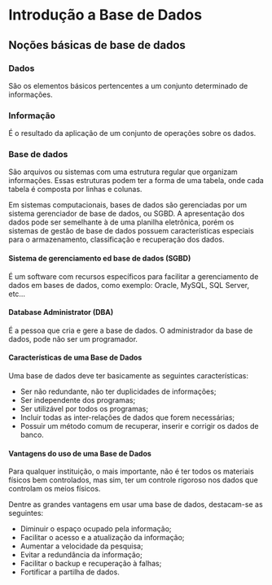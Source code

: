 # Introdução a Base de Dados

## Noções básicas de base de dados

### Dados
São os elementos básicos pertencentes a um conjunto determinado de informações.

### Informação
É o resultado da aplicação de um conjunto de operações sobre os dados.

### Base de dados
São arquivos ou sistemas com uma estrutura regular que organizam informações. Essas estruturas podem ter a forma de uma tabela, onde cada tabela é composta por linhas e colunas.

Em sistemas computacionais, bases de dados são gerenciadas por um sistema gerenciador de base de dados, ou SGBD. A apresentação dos dados pode ser semelhante à de uma planilha eletrônica, porém os sistemas de gestão de base de dados possuem características especiais para o armazenamento, classificação e recuperação dos dados.

#### Sistema de gerenciamento ed base de dados (SGBD)
É um software com recursos específicos para facilitar a gerenciamento de dados em bases de dados, como exemplo: Oracle, MySQL, SQL Server, etc…

#### Database Administrator (DBA)
É a pessoa que cria e  gere a base de dados. O administrador da base de dados, pode não ser um programador.

#### Características de uma Base de Dados

Uma base de dados deve ter basicamente as seguintes características:
- Ser não redundante, não ter duplicidades de informações;
- Ser independente dos programas;
- Ser utilizável por  todos os programas;
- Incluir todas as inter-relações de dados que forem necessárias;
- Possuir um método comum de recuperar, inserir e corrigir os dados de banco.

#### Vantagens do uso de uma Base de Dados
Para qualquer instituição, o mais importante, não é ter todos os materiais físicos bem controlados, mas sim, ter um controle rigoroso nos dados que controlam os meios físicos.

Dentre as grandes vantagens em usar uma base de dados, destacam-se as seguintes:
- Diminuir o espaço ocupado pela informação;
- Facilitar o acesso e a atualização da informação;
- Aumentar a velocidade da pesquisa;
- Evitar a redundância da informação;
- Facilitar o backup e recuperação à falhas;
- Fortificar a partilha de dados.
